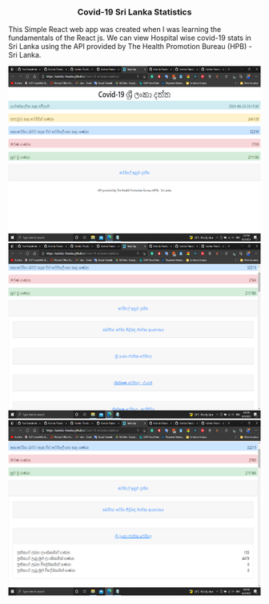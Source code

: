 <h3 align="center">Covid-19 Sri Lanka Statistics</h3>

This Simple React web app was created when I was learning the fundamentals of the React js. We can view Hospital wise covid-19 stats in Sri Lanka using the API provided by The Health Promotion Bureau (HPB) - Sri Lanka.

<p align="center">
  <img src="ScreenShots/1.png" alt="Logo" height="350">
  <img src="ScreenShots/2.png" alt="Logo" height="350">
  <img src="ScreenShots/3.png" alt="Logo" height="350">
</p>

